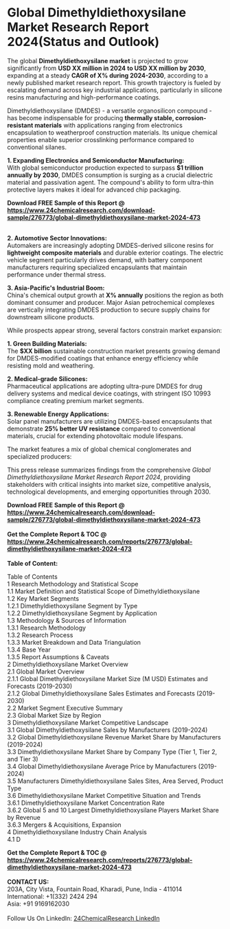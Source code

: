 <h1>Global Dimethyldiethoxysilane Market Research Report 2024(Status and Outlook)</h1><p>The global <strong>Dimethyldiethoxysilane market</strong> is projected to grow significantly from <strong>USD XX million in 2024 to USD XX million by 2030</strong>, expanding at a steady <strong>CAGR of X% during 2024-2030</strong>, according to a newly published market research report. This growth trajectory is fueled by escalating demand across key industrial applications, particularly in silicone resins manufacturing and high-performance coatings.</p><p>Dimethyldiethoxysilane (DMDES) - a versatile organosilicon compound - has become indispensable for producing <strong>thermally stable, corrosion-resistant materials</strong> with applications ranging from electronics encapsulation to weatherproof construction materials. Its unique chemical properties enable superior crosslinking performance compared to conventional silanes.</p><p><strong>1. Expanding Electronics and Semiconductor Manufacturing:</strong><br>
With global semiconductor production expected to surpass <strong>$1 trillion annually by 2030</strong>, DMDES consumption is surging as a crucial dielectric material and passivation agent. The compound's ability to form ultra-thin protective layers makes it ideal for advanced chip packaging.</p><div><b>Download FREE Sample of this Report @ 
            <a href="https://www.24chemicalresearch.com/download-sample/276773/global-dimethyldiethoxysilane-market-2024-473">
            https://www.24chemicalresearch.com/download-sample/276773/global-dimethyldiethoxysilane-market-2024-473</a></b></div><br><p><strong>2. Automotive Sector Innovations:</strong><br>
Automakers are increasingly adopting DMDES-derived silicone resins for <strong>lightweight composite materials</strong> and durable exterior coatings. The electric vehicle segment particularly drives demand, with battery component manufacturers requiring specialized encapsulants that maintain performance under thermal stress.</p><p><strong>3. Asia-Pacific's Industrial Boom:</strong><br>
China's chemical output growth at <strong>X% annually</strong> positions the region as both dominant consumer and producer. Major Asian petrochemical complexes are vertically integrating DMDES production to secure supply chains for downstream silicone products.</p><p>While prospects appear strong, several factors constrain market expansion:</p><p><strong>1. Green Building Materials:</strong><br>
The <strong>$XX billion</strong> sustainable construction market presents growing demand for DMDES-modified coatings that enhance energy efficiency while resisting mold and weathering.</p><p><strong>2. Medical-grade Silicones:</strong><br>
Pharmaceutical applications are adopting ultra-pure DMDES for drug delivery systems and medical device coatings, with stringent ISO 10993 compliance creating premium market segments.</p><p><strong>3. Renewable Energy Applications:</strong><br>
Solar panel manufacturers are utilizing DMDES-based encapsulants that demonstrate <strong>25% better UV resistance</strong> compared to conventional materials, crucial for extending photovoltaic module lifespans.</p><p>The market features a mix of global chemical conglomerates and specialized producers:</p><p>This press release summarizes findings from the comprehensive <em>Global Dimethyldiethoxysilane Market Research Report 2024</em>, providing stakeholders with critical insights into market size, competitive analysis, technological developments, and emerging opportunities through 2030.</p><div><b>Download FREE Sample of this Report @ 
            <a href="https://www.24chemicalresearch.com/download-sample/276773/global-dimethyldiethoxysilane-market-2024-473">
            https://www.24chemicalresearch.com/download-sample/276773/global-dimethyldiethoxysilane-market-2024-473</a></b></div><br><div><b>Get the Complete Report & TOC @ 
            <a href="https://www.24chemicalresearch.com/reports/276773/global-dimethyldiethoxysilane-market-2024-473">
            https://www.24chemicalresearch.com/reports/276773/global-dimethyldiethoxysilane-market-2024-473</a></b></div><br>
            <b>Table of Content:</b><p>Table of Contents<br />
1 Research Methodology and Statistical Scope<br />
1.1 Market Definition and Statistical Scope of Dimethyldiethoxysilane<br />
1.2 Key Market Segments<br />
1.2.1 Dimethyldiethoxysilane Segment by Type<br />
1.2.2 Dimethyldiethoxysilane Segment by Application<br />
1.3 Methodology & Sources of Information<br />
1.3.1 Research Methodology<br />
1.3.2 Research Process<br />
1.3.3 Market Breakdown and Data Triangulation<br />
1.3.4 Base Year<br />
1.3.5 Report Assumptions & Caveats<br />
2 Dimethyldiethoxysilane Market Overview<br />
2.1 Global Market Overview<br />
2.1.1 Global Dimethyldiethoxysilane Market Size (M USD) Estimates and Forecasts (2019-2030)<br />
2.1.2 Global Dimethyldiethoxysilane Sales Estimates and Forecasts (2019-2030)<br />
2.2 Market Segment Executive Summary<br />
2.3 Global Market Size by Region<br />
3 Dimethyldiethoxysilane Market Competitive Landscape<br />
3.1 Global Dimethyldiethoxysilane Sales by Manufacturers (2019-2024)<br />
3.2 Global Dimethyldiethoxysilane Revenue Market Share by Manufacturers (2019-2024)<br />
3.3 Dimethyldiethoxysilane Market Share by Company Type (Tier 1, Tier 2, and Tier 3)<br />
3.4 Global Dimethyldiethoxysilane Average Price by Manufacturers (2019-2024)<br />
3.5 Manufacturers Dimethyldiethoxysilane Sales Sites, Area Served, Product Type<br />
3.6 Dimethyldiethoxysilane Market Competitive Situation and Trends<br />
3.6.1 Dimethyldiethoxysilane Market Concentration Rate<br />
3.6.2 Global 5 and 10 Largest Dimethyldiethoxysilane Players Market Share by Revenue<br />
3.6.3 Mergers & Acquisitions, Expansion<br />
4 Dimethyldiethoxysilane Industry Chain Analysis<br />
4.1 D</p><div><b>Get the Complete Report & TOC @ 
            <a href="https://www.24chemicalresearch.com/reports/276773/global-dimethyldiethoxysilane-market-2024-473">
            https://www.24chemicalresearch.com/reports/276773/global-dimethyldiethoxysilane-market-2024-473</a></b></div><br><b>CONTACT US:</b><br>
            203A, City Vista, Fountain Road, Kharadi, Pune, India - 411014<br>
            International: +1(332) 2424 294<br>
            Asia: +91 9169162030 <br><br>
            Follow Us On LinkedIn: <a href="https://www.linkedin.com/company/24chemicalresearch/">24ChemicalResearch LinkedIn</a>